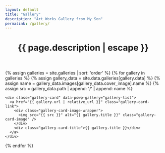 ```yaml
---
layout: default
title: "Gallery"
description: "Art Works Gallery from My Son"
permalink: /gallery/
---
```

<header class="post-header">
<h1 class="post-title p-name" itemprop="name headline">{{ page.description | escape }}</h1>
</header>

<div class="gallery-grid">
  {% assign galleries = site.galleries | sort: 'order' %}
  {% for gallery in galleries %}
    {% assign gallery_data = site.data.galleries[gallery.data] %}
    {% assign name = gallery_data.images[gallery_data.cover_image].name %}
    {% assign src = gallery_data.path | append: '/' | append: name %}

    <div class="gallery-card" data-pswp-gallery="gallery-list">
      <a href="{{ gallery.url | relative_url }}" class="gallery-card-link">
        <div class="gallery-card-image-wrapper">
          <img src="{{ src }}" alt="{{ gallery.title }}" class="gallery-card-image" />
        </div>
        <div class="gallery-card-title">{{ gallery.title }}</div>
      </a>
    </div>
  {% endfor %}
</div>

<link rel="stylesheet" href="{{ '/assets/css/gallery.css' | relative_url }}">
<link rel="stylesheet" href="{{ '/assets/css/photoswipe.css' | relative_url }}">

<script type="module">
  import PhotoSwipeLightbox from '/assets/js/photoswipe/photoswipe-lightbox.esm.min.js';
  const lightbox = new PhotoSwipeLightbox({
    gallery: '.gallery-grid',
    children: 'a[data-pswp-src]',
    pswpModule: () => import('/assets/js/photoswipe/photoswipe.esm.min.js'),
  });
  lightbox.init();
</script>